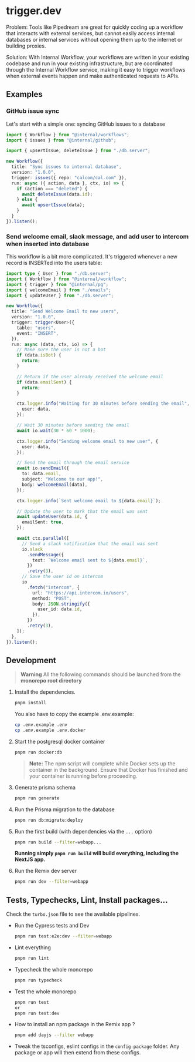 # trigger.dev

Problem: Tools like Pipedream are great for quickly coding up a workflow that interacts with external services, but cannot easily access internal databases or internal services without opening them up to the internet or building proxies.

Solution: With Internal Workflow, your workflows are written in your existing codebase and run in your existing infrastructure, but are coordinated through the Internal Workflow service, making it easy to trigger workflows when external events happen and make authenticated requests to APIs.

## Examples

### GitHub issue sync

Let's start with a simple one: syncing GitHub issues to a database

```typescript
import { Workflow } from "@internal/workflows";
import { issues } from "@internal/github";

import { upsertIssue, deleteIssue } from "./db.server";

new Workflow({
  title: "Sync issues to internal database",
  version: "1.0.0",
  trigger: issues({ repo: "calcom/cal.com" }),
  run: async ({ action, data }, ctx, io) => {
    if (action === "deleted") {
      await deleteIssue(data.id);
    } else {
      await upsertIssue(data);
    }
  }
}).listen();
```

### Send welcome email, slack message, and add user to intercom when inserted into database

This workflow is a bit more complicated. It's triggered whenever a new record is INSERTed into the users table:

```typescript
import type { User } from "./db.server";
import { Workflow } from "@internal/workflow";
import { trigger } from "@internal/pg";
import { welcomeEmail } from "./emails";
import { updateUser } from "./db.server";

new Workflow({
  title: "Send Welcome Email to new users",
  version: "1.0.0",
  trigger: trigger<User>({
    table: "users",
    event: "INSERT",
  }),
  run: async (data, ctx, io) => {
    // Make sure the user is not a bot
    if (data.isBot) {
      return;
    }

    // Return if the user already received the welcome email
    if (data.emailSent) {
      return;
    }

    ctx.logger.info("Waiting for 30 minutes before sending the email", {
      user: data,
    });

    // Wait 30 minutes before sending the email
    await io.wait(30 * 60 * 1000);

    ctx.logger.info("Sending welcome email to new user", {
      user: data,
    });

    // Send the email through the email service
    await io.sendEmail({
      to: data.email,
      subject: "Welcome to our app!",
      body: welcomeEmail(data),
    });

    ctx.logger.info(`Sent welcome email to ${data.email}`);

    // Update the user to mark that the email was sent
    await updateUser(data.id, {
      emailSent: true,
    });

    await ctx.parallel([
      // Send a slack notification that the email was sent
      io.slack
        .sendMessage({
          text: `Welcome email sent to ${data.email}`,
        })
        .retry(3),
      // Save the user id on intercom
      io
        .fetch("intercom", {
          url: "https://api.intercom.io/users",
          method: "POST",
          body: JSON.stringify({
            user_id: data.id,
          }),
        })
        .retry(3),
    ]);
  },
}).listen();
```

## Development

> **Warning**
> All the following commands should be launched from the **monorepo root directory**

1. Install the dependencies.
    ```bash
    pnpm install
    ```
    You also have to copy the example .env.example:
    ```sh
    cp .env.example .env
    cp .env.example .env.docker
    ```
2. Start the postgresql docker container
    ```bash
    pnpm run docker:db
    ```
    > **Note:** The npm script will complete while Docker sets up the container in the background. Ensure that Docker has finished and your container is running before proceeding.

3. Generate prisma schema 
    ```bash
    pnpm run generate
    ```
4. Run the Prisma migration to the database
    ```bash
    pnpm run db:migrate:deploy
    ```
5. Run the first build (with dependencies via the `...` option)
    ```bash
    pnpm run build --filter=webapp...
    ```
    **Running simply `pnpm run build` will build everything, including the NextJS app.**
6. Run the Remix dev server
    ```bash
    pnpm run dev --filter=webapp
    ```
## Tests, Typechecks, Lint, Install packages...
Check the `turbo.json` file to see the available pipelines.
- Run the Cypress tests and Dev
    ```bash
    pnpm run test:e2e:dev --filter=webapp
    ```
- Lint everything
    ```bash
    pnpm run lint
    ``` 
- Typecheck the whole monorepo
    ```bash
    pnpm run typecheck
    ```  
- Test the whole monorepo
    ```bash
    pnpm run test
    or
    pnpm run test:dev 
    ``` 
- How to install an npm package in the Remix app ?
    ```bash
    pnpm add dayjs --filter webapp
    ```
- Tweak the tsconfigs, eslint configs in the `config-package` folder. Any package or app will then extend from these configs.

